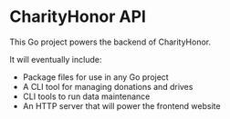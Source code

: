 # CharityHonor API
This Go project powers the backend of CharityHonor.

It will eventually include:

 - Package files for use in any Go project
 - A CLI tool for managing donations and drives
 - CLI tools to run data maintenance
 - An HTTP server that will power the frontend website
 
